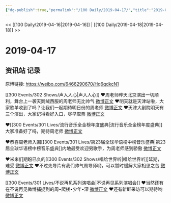 ```yaml
---
{"dg-publish":true,"permalink":"/100 Daily/2019-04-17/","title":"2019-04-17","created":"2023-03-12T15:20:07.626+08:00","updated":"2023-03-12T15:47:33.132+08:00"}
---
```



<< [[100 Daily/2019-04-16\|2019-04-16]] | [[100 Daily/2019-04-18\|2019-04-18]] >>

# 2019-04-17

## 资讯站 记录

原博链接: https://weibo.com/6466290670/Hq6qdkcN1

[[300 Events/302 Shows/声入人心\|声入人心]]
❤️周老师昨天北京演出一切顺利，舞台上一袭天鹅绒西服的周老师无比帅气
[微博正文](https://m.weibo.cn/6466290670/4362163013535585)
❤️明天就是天津站啦，大家歌单收到了吗？让我们一起期待明日份的周老师
[微博正文](https://m.weibo.cn/6466290670/4362152942583860)
❤️天津大剧院明天有三个演出，大家记得看好入口，尽早取票
[微博正文](https://m.weibo.cn/6466290670/4362057715195050)

❤️[[300 Events/301 Lives/流行音乐全金榜年度盛典\|流行音乐全金榜年度盛典]]大家准备好了吗，期待周老师
[微博正文](https://m.weibo.cn/6466290670/4362136723584116)

❤️恭喜周老师入围[[300 Events/301 Lives/第23届全球华语榜中榜音乐盛典\|第23届全球华语榜中榜音乐盛典]]内地最受欢迎男歌手，为周老师感到骄傲
[微博正文](https://m.weibo.cn/6466290670/4362138681968306)

❤️米米们期盼已久的[[300 Events/302 Shows/唱给世界听\|唱给世界听]]延期，难受
[微博正文](https://m.weibo.cn/6466290670/4362039797560774)
❤️不过先导片有我们帅气周导师哟，可以暂时缓解大家相思之苦
[微博正文](https://m.weibo.cn/6466290670/4362042678456436)

[[300 Events/301 Lives/不说再见系列演唱会\|不说再见系列演唱会]]
❤️当然还有在不说再见微博捕捉到的周•爬楼•少年•深
[微博正文](https://m.weibo.cn/6466290670/4362080268624118)
❤️还有新鲜采访可以期待哟
[微博正文](https://m.weibo.cn/6466290670/4362058134695783)
